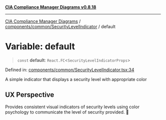 [**CIA Compliance Manager Diagrams v0.8.18**](../../../../README.md)

***

[CIA Compliance Manager Diagrams](../../../../modules.md) / [components/common/SecurityLevelIndicator](../README.md) / default

# Variable: default

> `const` **default**: `React.FC`\<`SecurityLevelIndicatorProps`\>

Defined in: [components/common/SecurityLevelIndicator.tsx:34](https://github.com/Hack23/cia-compliance-manager/blob/509f2f6138f4e24aa7fe1ae9432ec1ccefbe5f32/src/components/common/SecurityLevelIndicator.tsx#L34)

A simple indicator that displays a security level with appropriate color

## UX Perspective

Provides consistent visual indicators of security levels using
color psychology to communicate the level of security provided. 🎨

